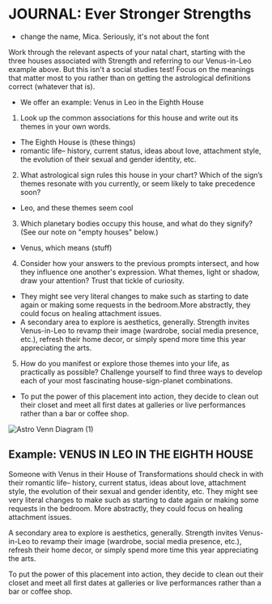 # JOURNAL: Ever Stronger Strengths

* change the name, Mica. Seriously, it's not about the font

Work through the relevant aspects of your natal chart, starting with the three houses associated with Strength and referring to our Venus-in-Leo example above. But this isn't a social studies test! Focus on the meanings that matter most to you rather than on getting the astrological definitions correct (whatever that is).

* We offer an example: Venus in Leo in the Eighth House

1. Look up the common associations for this house and write out its themes in your own words.

* The Eighth House is (these things)
* romantic life– history, current status, ideas about love, attachment style, the evolution of their sexual and gender identity, etc.

2. What astrological sign rules this house in your chart? Which of the sign’s themes resonate with you currently, or seem likely to take precedence soon?

* Leo, and these themes seem cool

3. Which planetary bodies occupy this house, and what do they signify? (See our note on "empty houses" below.)

* Venus, which means (stuff)

4. Consider how your answers to the previous prompts intersect, and how they influence one another's expression. What themes, light or shadow, draw your attention? Trust that tickle of curiosity.

* They might see very literal changes to make such as starting to date again or making some requests in the bedroom.More abstractly, they could focus on healing attachment issues.
* A secondary area to explore is aesthetics, generally. Strength invites Venus-in-Leo to revamp their image (wardrobe, social media presence, etc.), refresh their home decor, or simply spend more time this year appreciating the arts.

5. How do you manifest or explore those themes into your life, as practically as possible? Challenge yourself to find three ways to develop each of your most fascinating house-sign-planet combinations.

* To put the power of this placement into action, they decide to clean out their closet and meet all first dates at galleries or live performances rather than a bar or coffee shop.

![Astro Venn Diagram (1)](https://github.com/micaelaneus/strength-as-ccoty/assets/5696026/38c00b8b-303d-44c1-b7e3-a27858ef2434)

## Example: VENUS IN LEO IN THE EIGHTH HOUSE

Someone with Venus in their House of Transformations should check in with their romantic life– history, current status, ideas about love, attachment style, the evolution of their sexual and gender identity, etc. They might see very literal changes to make such as starting to date again or making some requests in the bedroom. 
More abstractly, they could focus on healing attachment issues. 

A secondary area to explore is aesthetics, generally. Strength invites Venus-in-Leo to revamp their image (wardrobe, social media presence, etc.), refresh their home decor, or simply spend more time this year appreciating the arts. 

To put the power of this placement into action, they decide to clean out their closet and meet all first dates at galleries or live performances rather than a bar or coffee shop.